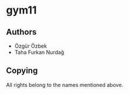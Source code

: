 # gym11

## Authors
- Özgür Özbek
- Taha Furkan Nurdağ

## Copying
All rights belong to the names mentioned above. 